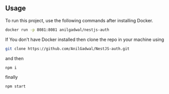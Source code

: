 ## Usage

To run this project, use the following commands after installing Docker. 

```bash
docker run -p 8081:8081 anilgadwal/nestjs-auth
```

If You don't have Docker installed then clone the repo in your machine using 

```bash
git clone https://github.com/AnilGadwal/NestJS-auth.git
```
and then

```bash
npm i
```
finally

```bash
npm start
```
